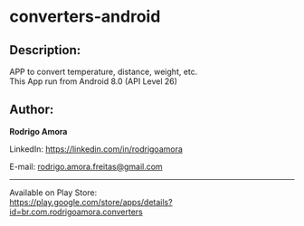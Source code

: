 # converters-android
Description:
------------
APP to convert temperature, distance, weight, etc. <br>
This App run from Android 8.0 (API Level 26)

Author:
-------
<b>Rodrigo Amora</b>

LinkedIn: https://linkedin.com/in/rodrigoamora

E-mail: rodrigo.amora.freitas@gmail.com

<hr>

Available on Play Store: <br>
https://play.google.com/store/apps/details?id=br.com.rodrigoamora.converters
